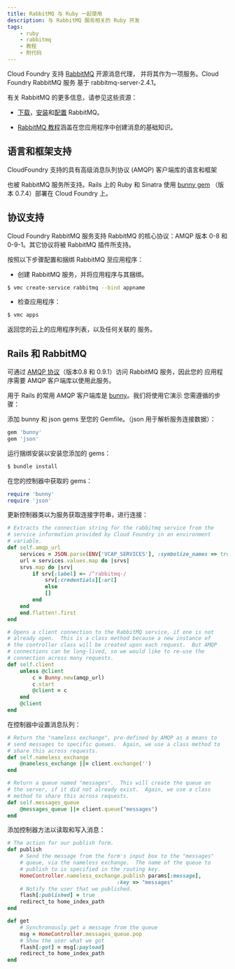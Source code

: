```yaml
---
title: RabbitMQ 与 Ruby 一起使用
description: 与 RabbitMQ 服务相关的 Ruby 开发
tags:
    - ruby
    - rabbitmq
    - 教程
    - 附代码
---
```


Cloud Foundry 支持 [RabbitMQ](http://www.rabbitmq.com/) 开源消息代理，
并将其作为一项服务。Cloud Foundry RabbitMQ 服务
基于 rabbitmq-server-2.4.1。

有关 RabbitMQ 的更多信息，请参见这些资源：

-   [下载](http://www.rabbitmq.com/download.html)，[安装](http://www.rabbitmq.com/install.html)和[配置](http://www.rabbitmq.com/configure.html) RabbitMQ。

-   [RabbitMQ 教程](http://www.rabbitmq.com/getstarted.html)涵盖在您应用程序中创建消息的基础知识。

## 语言和框架支持
CloudFoundry 支持的具有高级消息队列协议 (AMQP) 客户端库的语言和框架

也被 RabbitMQ 服务所支持。Rails 上的 Ruby 和 Sinatra 使用 [bunny gem](https://github.com/ruby-amqp/bunny) （版本 0.7.4）部署在 Cloud Foundry 上。


## 协议支持
Cloud Foundry RabbitMQ 服务支持
RabbitMQ 的核心协议：AMQP 版本 0-8 和 0-9-1。其它协议将被
RabbitMQ 插件所支持。

按照以下步骤配置和捆绑 RabbitMQ 至应用程序：

*  创建 RabbitMQ 服务，并将应用程序与其捆绑。

```bash
$ vmc create-service rabbitmq --bind appname
```

*  检查应用程序：

```bash
$ vmc apps
```

返回您的云上的应用程序列表，以及任何关联的
服务。

## Rails 和 RabbitMQ

可通过 [AMQP
协议](http://www.amqp.org/)（版本0.8 和 0.9.1）访问 RabbitMQ 服务，因此您的
应用程序需要 AMQP 客户端库以使用此服务。

用于 Rails 的常用 AMQP 客户端库是
[bunny](https://github.com/ruby-amqp/bunny)。我们将使用它演示
您需遵循的步骤：

添加 bunny 和 json gems 至您的 Gemfile。（json 用于解析服务连接数据）：

``` ruby
gem 'bunny'
gem 'json'
```

运行捆绑安装以安装您添加的 gems：

```bash
$ bundle install
```

在您的控制器中获取的 gems：

``` ruby
require 'bunny'
require 'json'
```

更新控制器类以为服务获取连接字符串，进行连接：

``` ruby
# Extracts the connection string for the rabbitmq service from the
# service information provided by Cloud Foundry in an environment
# variable.
def self.amqp_url
    services = JSON.parse(ENV['VCAP_SERVICES'], :symbolize_names => true)
    url = services.values.map do |srvs|
    srvs.map do |srv|
        if srv[:label] =~ /^rabbitmq-/
            srv[:credentials][:url]
            else
            []
        end
    end
    end.flatten!.first
end

# Opens a client connection to the RabbitMQ service, if one is not
# already open.  This is a class method because a new instance of
# the controller class will be created upon each request.  But AMQP
# connections can be long-lived, so we would like to re-use the
# connection across many requests.
def self.client
    unless @client
        c = Bunny.new(amqp_url)
        c.start
        @client = c
    end
    @client
end
```

在控制器中设置消息队列：

``` ruby
# Return the "nameless exchange", pre-defined by AMQP as a means to
# send messages to specific queues.  Again, we use a class method to
# share this across requests.
def self.nameless_exchange
    @nameless_exchange ||= client.exchange('')
end

# Return a queue named "messages".  This will create the queue on
# the server, if it did not already exist.  Again, we use a class
# method to share this across requests.
def self.messages_queue
    @messages_queue ||= client.queue("messages")
end
```

添加控制器方法以读取和写入消息：

``` ruby
# The action for our publish form.
def publish
    # Send the message from the form's input box to the "messages"
    # queue, via the nameless exchange.  The name of the queue to
    # publish to is specified in the routing key.
    HomeController.nameless_exchange.publish params[:message],
                                   :key => "messages"
    # Notify the user that we published.
    flash[:published] = true
    redirect_to home_index_path
end

def get
    # Synchronously get a message from the queue
    msg = HomeController.messages_queue.pop
    # Show the user what we got
    flash[:got] = msg[:payload]
    redirect_to home_index_path
end
```

